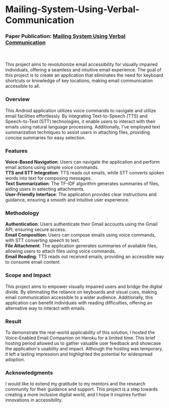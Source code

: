 # Mailing-System-Using-Verbal-Communication
### Paper Publication: <a href= "https://www.researchgate.net/publication/341873848_Mailing_System_using_Verbal_Communication"> Mailing System Using Verbal Communication </a>
<br>
<br>
This project aims to revolutionize email accessibility for visually impaired individuals, offering a seamless and intuitive email experience. The goal of this project is to create an application that eliminates the need for keyboard shortcuts or knowledge of key locations, making email communication accessible to all.

### Overview
This Android application utilizes voice commands to navigate and utilize email facilities effortlessly. By integrating Text-to-Speech (TTS) and Speech-to-Text (STT) technologies, it enable users to interact with their emails using natural language processing. Additionally, I've employed text summarization techniques to assist users in attaching files, providing concise summaries for easy selection.

### Features
**Voice-Based Navigation**: Users can navigate the application and perform email actions using simple voice commands. <br>
**TTS and STT Integration**: TTS reads out emails, while STT converts spoken words into text for composing messages.<br>
**Text Summarization**: The TF-IDF algorithm generates summaries of files, aiding users in selecting attachments.<br>
**User-Friendly Interface**: The application provides clear instructions and guidance, ensuring a smooth and intuitive user experience.<br>

### Methodology

**Authentication**: Users authenticate their Gmail accounts using the Gmail API, ensuring secure access.<br>
**Email Composition**: Users can compose emails using voice commands, with STT converting speech to text.<br>
**File Attachment**: The application generates summaries of available files, allowing users to attach files using voice commands.<br>
**Email Reading**: TTS reads out received emails, providing an accessible way to consume email content.<br>

### Scope and Impact
This project aims to empower visually impaired users and bridge the digital divide. By eliminating the reliance on keyboards and visual cues, making email communication accessible to a wider audience. Additionally, this application can benefit individuals with reading difficulties, offering an alternative way to interact with emails.

### Result
To demonstrate the real-world applicability of this solution, I hosted the Voice-Enabled Email Companion on Heroku for a limited time. This brief hosting period allowed us to gather valuable user feedback and showcase the application's usability and impact. Although the hosting was temporary, it left a lasting impression and highlighted the potential for widespread adoption.

### Acknowledgments
I would like to extend my gratitude to my mentors and the research community for their guidance and support. This project is a step towards creating a more inclusive digital world, and I hope it inspires further innovations in accessibility.

